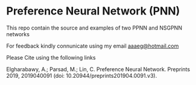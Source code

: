 # Preference Neural Network (PNN)


This repo contain the source and examples of two PPNN and NSGPNN networks

For feedback kindly connunicate using my email aaaeg@hotmail.com






Please Cite using the following links

Elgharabawy, A.; Parsad, M.; Lin, C. Preference Neural Network. Preprints 2019, 2019040091 (doi: 10.20944/preprints201904.0091.v3).

